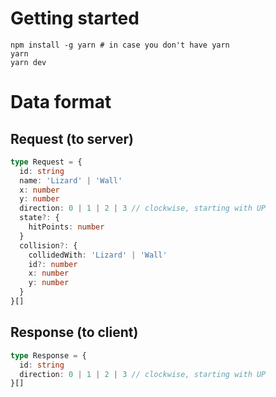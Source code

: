 # Getting started

```
npm install -g yarn # in case you don't have yarn
yarn
yarn dev
```

# Data format

## Request (to server)

```typescript
type Request = {
  id: string
  name: 'Lizard' | 'Wall'
  x: number
  y: number
  direction: 0 | 1 | 2 | 3 // clockwise, starting with UP
  state?: {
    hitPoints: number
  }
  collision?: {
    collidedWith: 'Lizard' | 'Wall'
    id?: number
    x: number
    y: number
  }
}[]
```

## Response (to client)

```typescript
type Response = {
  id: string
  direction: 0 | 1 | 2 | 3 // clockwise, starting with UP
}[]
```
